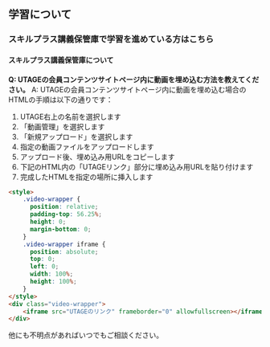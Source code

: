 ## 学習について
### スキルプラス講義保管庫で学習を進めている方はこちら
#### スキルプラス講義保管庫について

**Q: UTAGEの会員コンテンツサイトページ内に動画を埋め込む方法を教えてください。**
A: UTAGEの会員コンテンツサイトページ内に動画を埋め込む場合のHTMLの手順は以下の通りです：
1. UTAGE右上の名前を選択します
2. 「動画管理」を選択します
3. 「新規アップロード」を選択します
4. 指定の動画ファイルをアップロードします
5. アップロード後、埋め込み用URLをコピーします
6. 下記のHTML内の「UTAGEリンク」部分に埋め込み用URLを貼り付けます
7. 完成したHTMLを指定の場所に挿入します

```html
<style>
    .video-wrapper {
      position: relative;
      padding-top: 56.25%;
      height: 0;
      margin-bottom: 0;
    }
    .video-wrapper iframe {
      position: absolute;
      top: 0;
      left: 0;
      width: 100%;
      height: 100%;
    }
</style>
<div class="video-wrapper">
    <iframe src="UTAGEのリンク" frameborder="0" allowfullscreen></iframe>
</div>
```

他にも不明点があればいつでもご相談ください。

